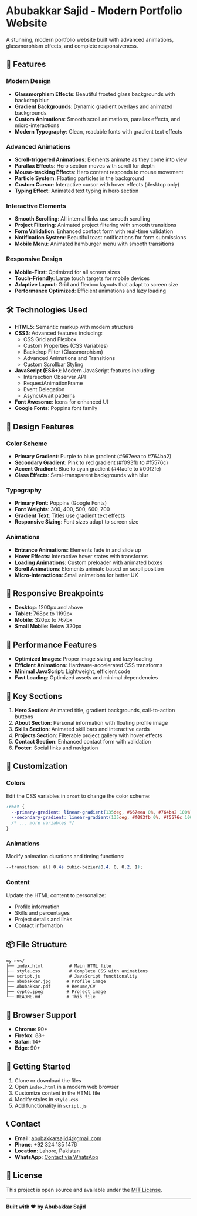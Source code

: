 # Abubakkar Sajid - Modern Portfolio Website

A stunning, modern portfolio website built with advanced animations, glassmorphism effects, and complete responsiveness.

## 🚀 Features

### Modern Design
- **Glassmorphism Effects**: Beautiful frosted glass backgrounds with backdrop blur
- **Gradient Backgrounds**: Dynamic gradient overlays and animated backgrounds
- **Custom Animations**: Smooth scroll animations, parallax effects, and micro-interactions
- **Modern Typography**: Clean, readable fonts with gradient text effects

### Advanced Animations
- **Scroll-triggered Animations**: Elements animate as they come into view
- **Parallax Effects**: Hero section moves with scroll for depth
- **Mouse-tracking Effects**: Hero content responds to mouse movement
- **Particle System**: Floating particles in the background
- **Custom Cursor**: Interactive cursor with hover effects (desktop only)
- **Typing Effect**: Animated text typing in hero section

### Interactive Elements
- **Smooth Scrolling**: All internal links use smooth scrolling
- **Project Filtering**: Animated project filtering with smooth transitions
- **Form Validation**: Enhanced contact form with real-time validation
- **Notification System**: Beautiful toast notifications for form submissions
- **Mobile Menu**: Animated hamburger menu with smooth transitions

### Responsive Design
- **Mobile-First**: Optimized for all screen sizes
- **Touch-Friendly**: Large touch targets for mobile devices
- **Adaptive Layout**: Grid and flexbox layouts that adapt to screen size
- **Performance Optimized**: Efficient animations and lazy loading

## 🛠️ Technologies Used

- **HTML5**: Semantic markup with modern structure
- **CSS3**: Advanced features including:
  - CSS Grid and Flexbox
  - Custom Properties (CSS Variables)
  - Backdrop Filter (Glassmorphism)
  - Advanced Animations and Transitions
  - Custom Scrollbar Styling
- **JavaScript (ES6+)**: Modern JavaScript features including:
  - Intersection Observer API
  - RequestAnimationFrame
  - Event Delegation
  - Async/Await patterns
- **Font Awesome**: Icons for enhanced UI
- **Google Fonts**: Poppins font family

## 🎨 Design Features

### Color Scheme
- **Primary Gradient**: Purple to blue gradient (#667eea to #764ba2)
- **Secondary Gradient**: Pink to red gradient (#f093fb to #f5576c)
- **Accent Gradient**: Blue to cyan gradient (#4facfe to #00f2fe)
- **Glass Effects**: Semi-transparent backgrounds with blur

### Typography
- **Primary Font**: Poppins (Google Fonts)
- **Font Weights**: 300, 400, 500, 600, 700
- **Gradient Text**: Titles use gradient text effects
- **Responsive Sizing**: Font sizes adapt to screen size

### Animations
- **Entrance Animations**: Elements fade in and slide up
- **Hover Effects**: Interactive hover states with transforms
- **Loading Animations**: Custom preloader with animated boxes
- **Scroll Animations**: Elements animate based on scroll position
- **Micro-interactions**: Small animations for better UX

## 📱 Responsive Breakpoints

- **Desktop**: 1200px and above
- **Tablet**: 768px to 1199px
- **Mobile**: 320px to 767px
- **Small Mobile**: Below 320px

## 🚀 Performance Features

- **Optimized Images**: Proper image sizing and lazy loading
- **Efficient Animations**: Hardware-accelerated CSS transforms
- **Minimal JavaScript**: Lightweight, efficient code
- **Fast Loading**: Optimized assets and minimal dependencies

## 🎯 Key Sections

1. **Hero Section**: Animated title, gradient backgrounds, call-to-action buttons
2. **About Section**: Personal information with floating profile image
3. **Skills Section**: Animated skill bars and interactive cards
4. **Projects Section**: Filterable project gallery with hover effects
5. **Contact Section**: Enhanced contact form with validation
6. **Footer**: Social links and navigation

## 🔧 Customization

### Colors
Edit the CSS variables in `:root` to change the color scheme:
```css
:root {
  --primary-gradient: linear-gradient(135deg, #667eea 0%, #764ba2 100%);
  --secondary-gradient: linear-gradient(135deg, #f093fb 0%, #f5576c 100%);
  /* ... more variables */
}
```

### Animations
Modify animation durations and timing functions:
```css
--transition: all 0.4s cubic-bezier(0.4, 0, 0.2, 1);
```

### Content
Update the HTML content to personalize:
- Profile information
- Skills and percentages
- Project details and links
- Contact information

## 📦 File Structure

```
my-cvs/
├── index.html          # Main HTML file
├── style.css           # Complete CSS with animations
├── script.js           # JavaScript functionality
├── abubakkar.jpg      # Profile image
├── Abubakkar.pdf      # Resume/CV
├── cypto.jpeg         # Project image
└── README.md          # This file
```

## 🌟 Browser Support

- **Chrome**: 90+
- **Firefox**: 88+
- **Safari**: 14+
- **Edge**: 90+

## 🚀 Getting Started

1. Clone or download the files
2. Open `index.html` in a modern web browser
3. Customize content in the HTML file
4. Modify styles in `style.css`
5. Add functionality in `script.js`

## 📞 Contact

- **Email**: abubakkarsajid4@gmail.com
- **Phone**: +92 324 185 1476
- **Location**: Lahore, Pakistan
- **WhatsApp**: [Contact via WhatsApp](https://wa.me/+923241851476)

## 📄 License

This project is open source and available under the [MIT License](LICENSE).

---

**Built with ❤️ by Abubakkar Sajid**
